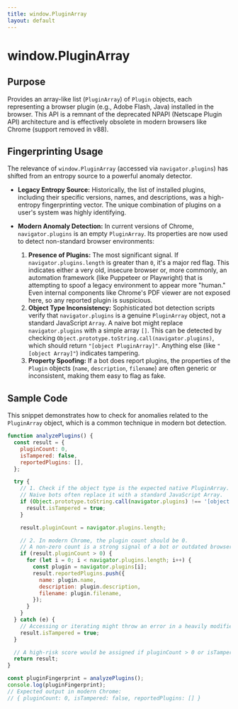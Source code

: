 ```yaml
---
title: window.PluginArray
layout: default
---
```

# window.PluginArray
## Purpose
Provides an array-like list (`PluginArray`) of `Plugin` objects, each representing a browser plugin (e.g., Adobe Flash, Java) installed in the browser. This API is a remnant of the deprecated NPAPI (Netscape Plugin API) architecture and is effectively obsolete in modern browsers like Chrome (support removed in v88).

## Fingerprinting Usage
The relevance of `window.PluginArray` (accessed via `navigator.plugins`) has shifted from an entropy source to a powerful anomaly detector.

*   **Legacy Entropy Source:** Historically, the list of installed plugins, including their specific versions, names, and descriptions, was a high-entropy fingerprinting vector. The unique combination of plugins on a user's system was highly identifying.

*   **Modern Anomaly Detection:** In current versions of Chrome, `navigator.plugins` is an empty `PluginArray`. Its properties are now used to detect non-standard browser environments:
    1.  **Presence of Plugins:** The most significant signal. If `navigator.plugins.length` is greater than `0`, it's a major red flag. This indicates either a very old, insecure browser or, more commonly, an automation framework (like Puppeteer or Playwright) that is attempting to spoof a legacy environment to appear more "human." Even internal components like Chrome's PDF viewer are not exposed here, so any reported plugin is suspicious.
    2.  **Object Type Inconsistency:** Sophisticated bot detection scripts verify that `navigator.plugins` is a genuine `PluginArray` object, not a standard JavaScript `Array`. A naive bot might replace `navigator.plugins` with a simple array `[]`. This can be detected by checking `Object.prototype.toString.call(navigator.plugins)`, which should return `"[object PluginArray]"`. Anything else (like `"[object Array]"`) indicates tampering.
    3.  **Property Spoofing:** If a bot does report plugins, the properties of the `Plugin` objects (`name`, `description`, `filename`) are often generic or inconsistent, making them easy to flag as fake.

## Sample Code
This snippet demonstrates how to check for anomalies related to the `PluginArray` object, which is a common technique in modern bot detection.

```javascript
function analyzePlugins() {
  const result = {
    pluginCount: 0,
    isTampered: false,
    reportedPlugins: [],
  };

  try {
    // 1. Check if the object type is the expected native PluginArray.
    // Naive bots often replace it with a standard JavaScript Array.
    if (Object.prototype.toString.call(navigator.plugins) !== '[object PluginArray]') {
      result.isTampered = true;
    }

    result.pluginCount = navigator.plugins.length;

    // 2. In modern Chrome, the plugin count should be 0.
    // A non-zero count is a strong signal of a bot or outdated browser.
    if (result.pluginCount > 0) {
      for (let i = 0; i < navigator.plugins.length; i++) {
        const plugin = navigator.plugins[i];
        result.reportedPlugins.push({
          name: plugin.name,
          description: plugin.description,
          filename: plugin.filename,
        });
      }
    }
  } catch (e) {
    // Accessing or iterating might throw an error in a heavily modified environment.
    result.isTampered = true;
  }

  // A high-risk score would be assigned if pluginCount > 0 or isTampered is true.
  return result;
}

const pluginFingerprint = analyzePlugins();
console.log(pluginFingerprint);
// Expected output in modern Chrome:
// { pluginCount: 0, isTampered: false, reportedPlugins: [] }
```